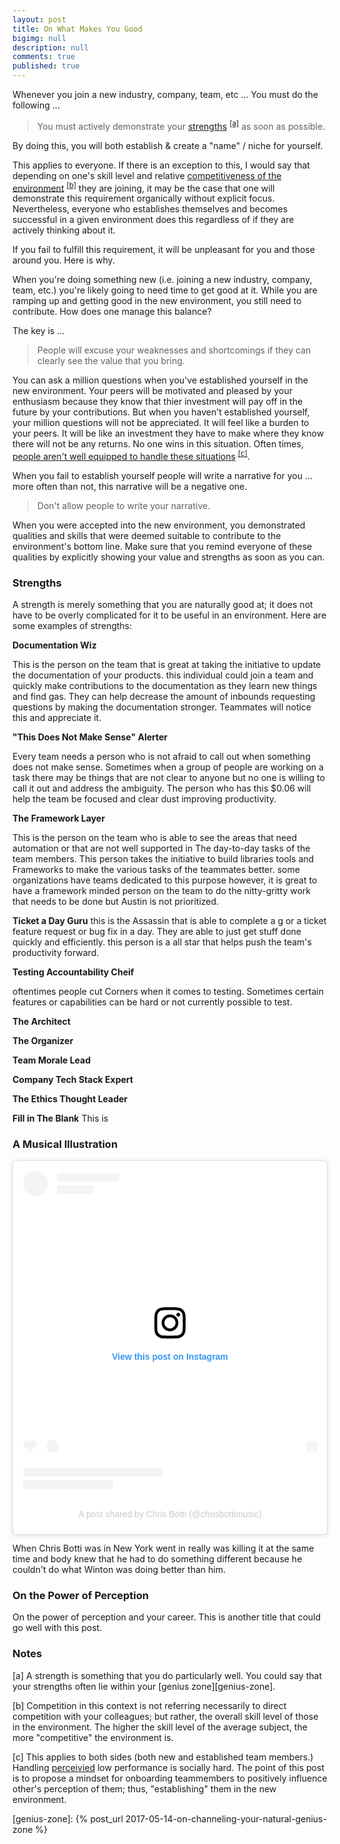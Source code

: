 ```yaml
---
layout: post
title: On What Makes You Good
bigimg: null
description: null
comments: true
published: true
---
```


Whenever you join a new industry, company, team, etc ... You must do the following ... 

> You must actively demonstrate your [strengths](#strengths) <sup>[[a]](#strengths)</sup> as soon as possible.

By doing this, you will both establish & create a "name" / niche for yourself.

This applies to everyone.  If there is an exception to this, I would say that depending on one's skill level and relative [competitiveness of the environment](#competitiveness) <sup>[[b]](#competitiveness)</sup> they are joining, it may be the case that one will demonstrate this requirement organically without explicit focus.  Nevertheless, everyone who establishes themselves and becomes successful in a given environment does this regardless of if they are actively thinking about it.

If you fail to fulfill this requirement, it will be unpleasant for you and those around you.  Here is why.

When you're doing something new (i.e. joining a new industry, company, team, etc.) you're likely going to need time to get good at it.  While you are ramping up and getting good in the new environment, you still need to contribute.  How does one manage this balance?

The key is ...
> People will excuse your weaknesses and shortcomings if they can clearly see the value that you bring. 

You can ask a million questions when you've established yourself in the new environment.  Your peers will be motivated and pleased by your enthusiasm because they know that thier investment will pay off in the future by your contributions. But when you haven't established yourself, your million questions will not be appreciated.  It will feel like a burden to your peers.  It will be like an investment they have to make where they know there will not be any returns.  No one wins in this situation.  Often times, [people aren't well equipped to handle these situations](#handling-low-performance) <sup>[[c]](#handling-low-performance)</sup>.

When you fail to establish yourself people will write a narrative for you ... more often than not, this narrative will be a negative one.

> Don't allow people to write your narrative.

When you were accepted into the new environment, you demonstrated qualities and skills that were deemed suitable to contribute to the environment's bottom line.  Make sure that you remind everyone of these qualities by explicitly showing your value and strengths as soon as you can.

### Strengths
A strength is merely something that you are naturally good at; it does not have to be overly complicated for it to be useful in an environment.  Here are some examples of strengths:

**Documentation Wiz**

This is the person on the team that is great at taking the initiative to update the documentation of your products. this individual could join a team and quickly make contributions to the documentation as they learn new things and find gas. They can help decrease the amount of inbounds requesting questions by making the documentation stronger. Teammates will notice this and appreciate it.

**"This Does Not Make Sense" Alerter**

Every team needs a person who is not afraid to call out when something does not make sense. Sometimes when a group of people are working on a task there may be things that are not clear to anyone but no one is willing to call it out and address the ambiguity. The person who has this $0.06 will help the team be focused and clear dust improving productivity.

**The Framework Layer**

 This is the person on the team who is able to see the areas that need automation or that are not well supported in The day-to-day tasks of the team members. This person takes the initiative to build libraries tools and Frameworks to make the various tasks of the teammates better. some organizations have teams dedicated to this purpose however, it is great to have a framework minded person on the team to do the nitty-gritty work that needs to be done but Austin is not prioritized.

**Ticket a Day Guru**
 this is the Assassin that is able to complete a g or a ticket feature request or bug fix in a day. They are able to just get stuff done quickly and efficiently. this person is a all star that helps push the team's productivity forward.

**Testing Accountability Cheif**

 oftentimes people cut Corners when it comes to testing. Sometimes certain features or capabilities can be hard or not currently possible to test. 

**The Architect**

**The Organizer**

**Team Morale Lead**

**Company Tech Stack Expert**

**The Ethics Thought Leader**

**Fill in The Blank**
This is


### A Musical Illustration

<blockquote class="instagram-media" data-instgrm-permalink="https://www.instagram.com/p/CAcAwJ8AUq_/?utm_source=ig_embed&amp;utm_campaign=loading" data-instgrm-version="14" style=" background:#FFF; border:0; border-radius:3px; box-shadow:0 0 1px 0 rgba(0,0,0,0.5),0 1px 10px 0 rgba(0,0,0,0.15); margin: 1px; max-width:540px; min-width:326px; padding:0; width:99.375%; width:-webkit-calc(100% - 2px); width:calc(100% - 2px);"><div style="padding:16px;"> <a href="https://www.instagram.com/p/CAcAwJ8AUq_/?utm_source=ig_embed&amp;utm_campaign=loading" style=" background:#FFFFFF; line-height:0; padding:0 0; text-align:center; text-decoration:none; width:100%;" target="_blank"> <div style=" display: flex; flex-direction: row; align-items: center;"> <div style="background-color: #F4F4F4; border-radius: 50%; flex-grow: 0; height: 40px; margin-right: 14px; width: 40px;"></div> <div style="display: flex; flex-direction: column; flex-grow: 1; justify-content: center;"> <div style=" background-color: #F4F4F4; border-radius: 4px; flex-grow: 0; height: 14px; margin-bottom: 6px; width: 100px;"></div> <div style=" background-color: #F4F4F4; border-radius: 4px; flex-grow: 0; height: 14px; width: 60px;"></div></div></div><div style="padding: 19% 0;"></div> <div style="display:block; height:50px; margin:0 auto 12px; width:50px;"><svg width="50px" height="50px" viewBox="0 0 60 60" version="1.1" xmlns="https://www.w3.org/2000/svg" xmlns:xlink="https://www.w3.org/1999/xlink"><g stroke="none" stroke-width="1" fill="none" fill-rule="evenodd"><g transform="translate(-511.000000, -20.000000)" fill="#000000"><g><path d="M556.869,30.41 C554.814,30.41 553.148,32.076 553.148,34.131 C553.148,36.186 554.814,37.852 556.869,37.852 C558.924,37.852 560.59,36.186 560.59,34.131 C560.59,32.076 558.924,30.41 556.869,30.41 M541,60.657 C535.114,60.657 530.342,55.887 530.342,50 C530.342,44.114 535.114,39.342 541,39.342 C546.887,39.342 551.658,44.114 551.658,50 C551.658,55.887 546.887,60.657 541,60.657 M541,33.886 C532.1,33.886 524.886,41.1 524.886,50 C524.886,58.899 532.1,66.113 541,66.113 C549.9,66.113 557.115,58.899 557.115,50 C557.115,41.1 549.9,33.886 541,33.886 M565.378,62.101 C565.244,65.022 564.756,66.606 564.346,67.663 C563.803,69.06 563.154,70.057 562.106,71.106 C561.058,72.155 560.06,72.803 558.662,73.347 C557.607,73.757 556.021,74.244 553.102,74.378 C549.944,74.521 548.997,74.552 541,74.552 C533.003,74.552 532.056,74.521 528.898,74.378 C525.979,74.244 524.393,73.757 523.338,73.347 C521.94,72.803 520.942,72.155 519.894,71.106 C518.846,70.057 518.197,69.06 517.654,67.663 C517.244,66.606 516.755,65.022 516.623,62.101 C516.479,58.943 516.448,57.996 516.448,50 C516.448,42.003 516.479,41.056 516.623,37.899 C516.755,34.978 517.244,33.391 517.654,32.338 C518.197,30.938 518.846,29.942 519.894,28.894 C520.942,27.846 521.94,27.196 523.338,26.654 C524.393,26.244 525.979,25.756 528.898,25.623 C532.057,25.479 533.004,25.448 541,25.448 C548.997,25.448 549.943,25.479 553.102,25.623 C556.021,25.756 557.607,26.244 558.662,26.654 C560.06,27.196 561.058,27.846 562.106,28.894 C563.154,29.942 563.803,30.938 564.346,32.338 C564.756,33.391 565.244,34.978 565.378,37.899 C565.522,41.056 565.552,42.003 565.552,50 C565.552,57.996 565.522,58.943 565.378,62.101 M570.82,37.631 C570.674,34.438 570.167,32.258 569.425,30.349 C568.659,28.377 567.633,26.702 565.965,25.035 C564.297,23.368 562.623,22.342 560.652,21.575 C558.743,20.834 556.562,20.326 553.369,20.18 C550.169,20.033 549.148,20 541,20 C532.853,20 531.831,20.033 528.631,20.18 C525.438,20.326 523.257,20.834 521.349,21.575 C519.376,22.342 517.703,23.368 516.035,25.035 C514.368,26.702 513.342,28.377 512.574,30.349 C511.834,32.258 511.326,34.438 511.181,37.631 C511.035,40.831 511,41.851 511,50 C511,58.147 511.035,59.17 511.181,62.369 C511.326,65.562 511.834,67.743 512.574,69.651 C513.342,71.625 514.368,73.296 516.035,74.965 C517.703,76.634 519.376,77.658 521.349,78.425 C523.257,79.167 525.438,79.673 528.631,79.82 C531.831,79.965 532.853,80.001 541,80.001 C549.148,80.001 550.169,79.965 553.369,79.82 C556.562,79.673 558.743,79.167 560.652,78.425 C562.623,77.658 564.297,76.634 565.965,74.965 C567.633,73.296 568.659,71.625 569.425,69.651 C570.167,67.743 570.674,65.562 570.82,62.369 C570.966,59.17 571,58.147 571,50 C571,41.851 570.966,40.831 570.82,37.631"></path></g></g></g></svg></div><div style="padding-top: 8px;"> <div style=" color:#3897f0; font-family:Arial,sans-serif; font-size:14px; font-style:normal; font-weight:550; line-height:18px;">View this post on Instagram</div></div><div style="padding: 12.5% 0;"></div> <div style="display: flex; flex-direction: row; margin-bottom: 14px; align-items: center;"><div> <div style="background-color: #F4F4F4; border-radius: 50%; height: 12.5px; width: 12.5px; transform: translateX(0px) translateY(7px);"></div> <div style="background-color: #F4F4F4; height: 12.5px; transform: rotate(-45deg) translateX(3px) translateY(1px); width: 12.5px; flex-grow: 0; margin-right: 14px; margin-left: 2px;"></div> <div style="background-color: #F4F4F4; border-radius: 50%; height: 12.5px; width: 12.5px; transform: translateX(9px) translateY(-18px);"></div></div><div style="margin-left: 8px;"> <div style=" background-color: #F4F4F4; border-radius: 50%; flex-grow: 0; height: 20px; width: 20px;"></div> <div style=" width: 0; height: 0; border-top: 2px solid transparent; border-left: 6px solid #f4f4f4; border-bottom: 2px solid transparent; transform: translateX(16px) translateY(-4px) rotate(30deg)"></div></div><div style="margin-left: auto;"> <div style=" width: 0px; border-top: 8px solid #F4F4F4; border-right: 8px solid transparent; transform: translateY(16px);"></div> <div style=" background-color: #F4F4F4; flex-grow: 0; height: 12px; width: 16px; transform: translateY(-4px);"></div> <div style=" width: 0; height: 0; border-top: 8px solid #F4F4F4; border-left: 8px solid transparent; transform: translateY(-4px) translateX(8px);"></div></div></div> <div style="display: flex; flex-direction: column; flex-grow: 1; justify-content: center; margin-bottom: 24px;"> <div style=" background-color: #F4F4F4; border-radius: 4px; flex-grow: 0; height: 14px; margin-bottom: 6px; width: 224px;"></div> <div style=" background-color: #F4F4F4; border-radius: 4px; flex-grow: 0; height: 14px; width: 144px;"></div></div></a><p style=" color:#c9c8cd; font-family:Arial,sans-serif; font-size:14px; line-height:17px; margin-bottom:0; margin-top:8px; overflow:hidden; padding:8px 0 7px; text-align:center; text-overflow:ellipsis; white-space:nowrap;"><a href="https://www.instagram.com/p/CAcAwJ8AUq_/?utm_source=ig_embed&amp;utm_campaign=loading" style=" color:#c9c8cd; font-family:Arial,sans-serif; font-size:14px; font-style:normal; font-weight:normal; line-height:17px; text-decoration:none;" target="_blank">A post shared by Chris Botti (@chrisbottimusic)</a></p></div></blockquote> <script async src="//www.instagram.com/embed.js"></script>

When Chris Botti was in New York went in really was killing it at the same time and body knew that he had to do something different because he couldn't do what Winton was doing better than him.



### On the Power of Perception
On the power of perception and your career. This is another title that could go well with this post.



### Notes
[<a name="strengths">a</a>] A strength is something that you do particularly well.  You could say that your strengths often lie within your [genius zone][genius-zone].

[<a name="competitiveness">b</a>] Competition in this context is not referring necessarily to direct competition with your colleagues; but rather, the overall skill level of those in the environment. The higher the skill level of the average subject, the more "competitive" the environment is. 

[<a name="handling-low-performance">c</a>] This applies to both sides (both new and established team members.)  Handling [perceivied](#on-the-power-of-perception) low performance is socially hard. The point of this post is to propose a mindset for onboarding teammembers to positively influence other's perception of them; thus, "establishing" them in the new environment.


[genius-zone]: {% post_url 2017-05-14-on-channeling-your-natural-genius-zone %}